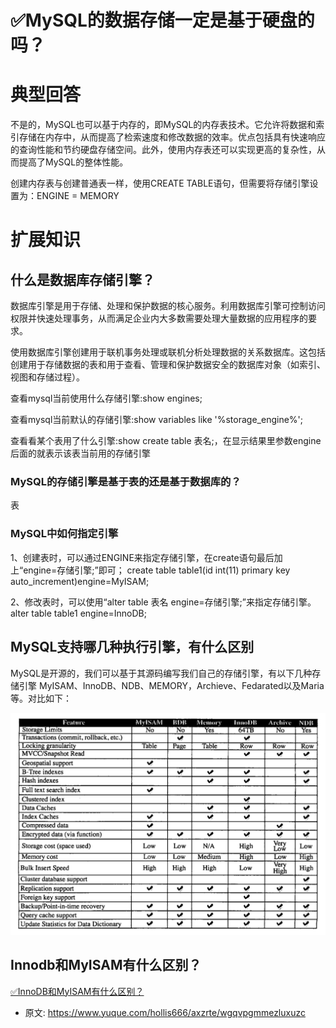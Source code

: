 # ✅MySQL的数据存储一定是基于硬盘的吗？
<!--page header-->

<a name="WQG4v"></a>
# 典型回答

不是的，MySQL也可以基于内存的，即MySQL的内存表技术。它允许将数据和索引存储在内存中，从而提高了检索速度和修改数据的效率。优点包括具有快速响应的查询性能和节约硬盘存储空间。此外，使用内存表还可以实现更高的复杂性，从而提高了MySQL的整体性能。

创建内存表与创建普通表一样，使用CREATE TABLE语句，但需要将存储引擎设置为：ENGINE = MEMORY
<a name="VRWsh"></a>
# 扩展知识
<a name="E0FzD"></a>
## 什么是数据库存储引擎？

数据库引擎是用于存储、处理和保护数据的核心服务。利用数据库引擎可控制访问权限并快速处理事务，从而满足企业内大多数需要处理大量数据的应用程序的要求。

使用数据库引擎创建用于联机事务处理或联机分析处理数据的关系数据库。这包括创建用于存储数据的表和用于查看、管理和保护数据安全的数据库对象（如索引、视图和存储过程）。

查看mysql当前使用什么存储引擎:show engines;

查看mysql当前默认的存储引擎:show variables like '%storage_engine%';

查看看某个表用了什么引擎:show create table 表名;，在显示结果里参数engine后面的就表示该表当前用的存储引擎
<a name="twUGI"></a>
### MySQL的存储引擎是基于表的还是基于数据库的？
表
<a name="pbfeN"></a>
### MySQL中如何指定引擎
1、创建表时，可以通过ENGINE来指定存储引擎，在create语句最后加上“engine=存储引擎;”即可；
create table table1(id int(11) primary key auto_increment)engine=MyISAM; 

2、修改表时，可以使用“alter table 表名 engine=存储引擎;”来指定存储引擎。
alter table table1 engine=InnoDB; 

<a name="PtB6T"></a>
## MySQL支持哪几种执行引擎，有什么区别

MySQL是开源的，我们可以基于其源码编写我们自己的存储引擎，有以下几种存储引擎
MyISAM、InnoDB、NDB、MEMORY，Archieve、Fedarated以及Maria等。对比如下：

[![image.png](./img/wRve0S-Dy7ChAEGX/1665901344068-99b2792b-7a37-40b2-839d-0c799993209b-268837.png)](https://user-images.githubusercontent.com/7971539/177035467-38a7a6dc-99df-4b5d-9363-64a98ca5eda4.png)

<a name="FcXlX"></a>
## Innodb和MyISAM有什么区别？

[✅InnoDB和MyISAM有什么区别？](https://www.yuque.com/hollis666/axzrte/adeg5m?view=doc_embed)


<!--page footer-->
- 原文: <https://www.yuque.com/hollis666/axzrte/wgqvpgmmezluxuzc>
